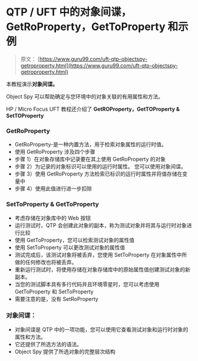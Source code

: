# QTP / UFT 中的对象间谍，GetRoProperty，GetToProperty 和示例

> 原文： [https://www.guru99.com/uft-qtp-objectspy-getroproperty.html](https://www.guru99.com/uft-qtp-objectspy-getroproperty.html)

本教程演示**对象间谍。**

Object Spy 可以帮助确定与您环境中的对象关联的有用属性和方法。

HP / Micro Focus UFT 教程还介绍了 **GetROProperty，GetTOProperty & SetTOProperty**

### GetRoProperty

*   GetRoProperty-是一种内置方法，用于检索对象属性的运行时值。
*   使用 GetRoProperty 涉及四个步骤
*   步骤 1）在对象存储库中记录要在其上使用 GetRoProperty 的对象
*   步骤 2）为记录的对象标识可以使用的运行时属性。 您可以使用对象间谍。
*   步骤 3）使用 GetRoProperty 方法检索已标识的运行时属性并将值存储在变量中
*   步骤 4）使用此值进行进一步扣除

### SetToProperty & GetToProperty

*   考虑存储在对象库中的 Web 按钮
*   运行测试时，QTP 会创建此对象的副本，称为测试对象并将其与运行时对象进行比较
*   使用 GetToProperty，您可以检索测试对象的属性值
*   使用 SetToProperty 可以更改测试对象的属性值
*   测试完成后，该测试对象将被丢弃，您使用 SetToProperty 在对象属性中所做的任何修改也将被丢弃。
*   重新运行测试时，将使用存储在对象存储库中的原始属性值创建测试对象的新副本。
*   当您的测试脚本具有多行代码并且环境零星时，您可以考虑使用 GetToProperty 和 SetToProperty
*   需要注意的是，没有 SetRoProperty

### 对象间谍：

*   对象间谍是 QTP 中的一项功能，您可以使用它查看测试对象和运行时对象的属性和方法。
*   它还提供了所选方法的语法。
*   Object Spy 提供了所选对象的完整层次结构